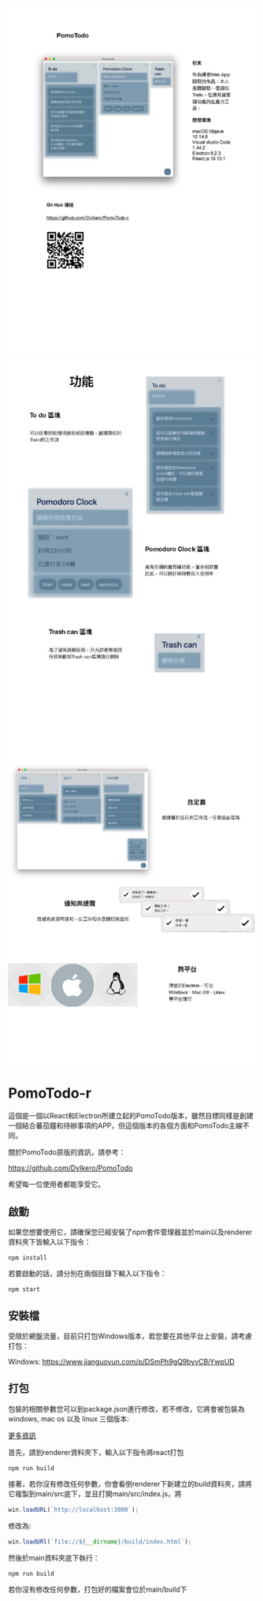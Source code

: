 ![image](https://github.com/DvIkero/PomoTodo-r/blob/master/img/Pomotodo2.0%E8%AA%AA%E6%98%8E%E6%9B%B8_%E9%A0%81%E9%9D%A2_1.jpg)
![image](https://github.com/DvIkero/PomoTodo-r/blob/master/img/Pomotodo2.0%E8%AA%AA%E6%98%8E%E6%9B%B8_%E9%A0%81%E9%9D%A2_2.jpg)
![image](https://github.com/DvIkero/PomoTodo-r/blob/master/img/Pomotodo2.0%E8%AA%AA%E6%98%8E%E6%9B%B8_%E9%A0%81%E9%9D%A2_3.jpg)


# PomoTodo-r

這個是一個以React和Electron所建立起的PomoTodo版本，雖然目標同樣是創建一個結合蕃茄鐘和待辦事項的APP，但這個版本的各個方面和PomoTodo主線不同。

關於PomoTodo原版的資訊，請參考：

https://github.com/DvIkero/PomoTodo

希望每一位使用者都能享受它。

## 啟動

如果您想要使用它，請確保您已經安裝了npm套件管理器並於main以及renderer資料夾下皆輸入以下指令：

```
npm install
```

若要啟動的話，請分別在兩個目錄下輸入以下指令：

```
npm start
```

## 安裝檔

受限於網盤流量，目前只打包Windows版本，若您要在其他平台上安裝，請考慮打包：

Windows: https://www.jianguoyun.com/p/DSmPh9gQ9byvCBjYwpUD

## 打包

包裝的相關參數您可以到package.json進行修改，若不修改，它將會被包裝為windows, mac os 以及 linux 三個版本:

[更多資訊](https://www.electron.build/)

首先，請到renderer資料夾下，輸入以下指令將react打包

```
npm run build
```

接著，若你沒有修改任何參數，你會看倒renderer下新建立的build資料夾，請將它複製到main/src底下，並且打開main/src/index.js，將

```javascript
win.loadURL(`http://localhost:3000`); 
```

修改為:

```javascript
win.loadURl(`file://${__dirname}/build/index.html`);
```

然後於main資料夾底下執行：

```
npm run build
```

若你沒有修改任何參數，打包好的檔案會位於main/build下
